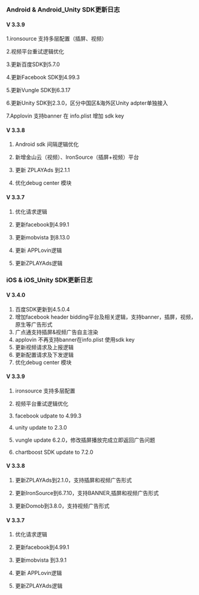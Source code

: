 ###  Android & Android_Unity SDK更新日志


#### V 3.3.9

1.ironsource 支持多层配置（插屏、视频）

2.视频平台重试逻辑优化 

3.更新百度SDK到5.7.0

4.更新Facebook SDK到4.99.3

5.更新Vungle SDK到6.3.17

6.更新Unity SDK到2.3.0，区分中国区&海外区Unity adpter单独接入

7.Applovin 支持banner 在 info.plist 增加 sdk key


#### V 3.3.8

1. Android sdk 间隔逻辑优化

2. 新增金山云（视频）、IronSource（插屏+视频）平台

3. 更新  ZPLAYAds 到2.1.1

4. 优化debug center 模块



#### V 3.3.7
1. 优化请求逻辑

2. 更新facebook到4.99.1

3. 更新mobvista 到8.13.0

4. 更新 APPLovin逻辑

5. 更新ZPLAYAds逻辑


###  iOS  & iOS_Unity  SDK更新日志

#### V 3.4.0

1.	百度SDK更新到4.5.0.4
2.	增加facebook header bidding平台及相关逻辑，支持banner，插屏，视频，原生等广告形式
3.	广点通支持插屏&视频广告自主渲染
4.	applovin 不再支持banner在info.plist 使用sdk key
5.	更新视频请求及上报逻辑
6.	更新配置请求及下发逻辑
7.	优化debug center 模块


#### V 3.3.9

1. ironsource 支持多层配置

2. 视频平台重试逻辑优化

3. facebook udpate to 4.99.3

4. unity update to 2.3.0

5. vungle update 6.2.0，修改插屏播放完成立即返回广告问题

6. chartboost SDK update to 7.2.0


#### V 3.3.8
1. 更新ZPLAYAds到2.1.0，支持插屏和视频广告形式

2. 更新IronSource到6.7.10，支持BANNER,插屏和视频广告形式

3. 更新Domob到3.8.0，支持视频广告形式




#### V 3.3.7
1. 优化请求逻辑

2. 更新facebook到4.99.1

3. 更新mobvista 到3.9.1

4. 更新 APPLovin逻辑

5. 更新ZPLAYAds逻辑




